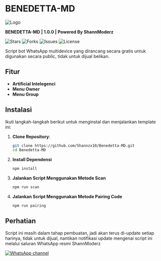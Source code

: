 # BENEDETTA-MD 

![Logo](https://files.catbox.moe/e1phx0.jpg)

**BENEDETTA-MD | 1.0.0 | Powered By ShannModerz**

![Stars](https://img.shields.io/github/stars/Shannzx10/Benedetta-MD?style=social) ![Forks](https://img.shields.io/github/forks/Shannzx10/Benedetta-MD?style=social) ![Issues](https://img.shields.io/github/issues/Shannzx10/Benedetta-MD) ![License](https://img.shields.io/badge/license-MIT-blue)

Script bot WhatsApp multidevice yang dirancang secara gratis untuk digunakan secara public, tidak untuk dijual belikan.

## Fitur

- **Artificial Intelegenci**
- **Menu Owner**
- **Menu Group**

## Instalasi

Ikuti langkah-langkah berikut untuk menginstal dan menjalankan template ini:

1. **Clone Repository**:
   ```bash
   git clone https://github.com/Shannzx10/Benedetta-MD.git
   cd Benedetta-MD
   ```
2. **Install Dependensi**
   ```bash
   npm install
   ```
3. **Jalankan Script Menggunakan Metode Scan**
   ```bash
   npm run scan
   ```
4. **Jalankan Script Menggunakan Metode Pairing Code**
   ```bash
   npm run pairing
   ```

## Perhatian

Script ini masih dalam tahap pembuatan, jadi akan terus di-update setiap harinya, tidak untuk dijual, nantikan notifikasi update mengenai script ini melalui saluran WhatsApp resmi ShannModerz

[![WhatsApp channel](https://img.shields.io/badge/WhatsApp%20Channel-25D366?style=for-the-badge&logo=whatsapp&logoColor=white)](https://whatsapp.com/channel/0029Vb23uAgFi8xkO4g7aH3p)

